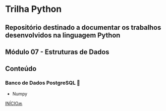 # Trilha Python
## Repositório destinado a documentar os trabalhos desenvolvidos na linguagem Python
## Módulo 07 - Estruturas de Dados
## Conteúdo
### Banco de Dados PostgreSQL 🐘
- Numpy

[INÍCIO🔙](https://github.com/marlissonls/trilha_python/tree/main)